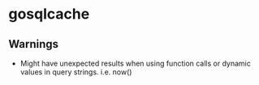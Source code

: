 # gosqlcache

Warnings
--------
 - Might have unexpected results when using function calls or dynamic values in query strings. i.e. now()

